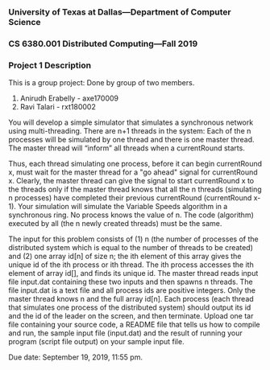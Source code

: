 ### University of Texas at Dallas—Department of Computer Science 
### CS 6380.001 Distributed Computing—Fall 2019
### Project 1 Description

This is a group project: 
Done by group of two members.
1) Anirudh Erabelly - axe170009
2) Ravi Talari - rxt180002

You will develop a simple simulator that simulates a synchronous network using multi-threading. 
There are n+1 threads in the system: Each of the n processes will be simulated by one thread and there is one master thread. 
The master thread will “inform” all threads when a currentRound starts.

Thus, each thread simulating one process, before it can begin currentRound x, must wait for the master thread for a "go ahead" signal for currentRound x. 
Clearly, the master thread can give the signal to start currentRound x to the threads only if the master thread knows that all the n threads (simulating n processes) have completed their previous currentRound (currentRound x-1).
Your simulation will simulate the Variable Speeds algorithm in a synchronous ring. 
No process knows the value of n. The code (algorithm) executed by all (the n newly created threads) must be the same.

The input for this problem consists of (1) n (the number of processes of the distributed system which is equal to the number of threads to be created) and (2) one array id[n] of size n; 
the ith element of this array gives the unique id of the ith process or ith thread. 
The ith process accesses the ith element of array id[], and finds its unique id.
The master thread reads input file input.dat containing these two inputs and then spawns n threads. 
The file input.dat is a text file and all process ids are positive integers. Only the master thread knows n and the full array id[n].
Each process (each thread that simulates one process of the distributed system) should output its id and the id of the leader on the screen, and then terminate.
Upload one tar file containing your source code, a README file that tells us how to compile and run, the sample input file (input.dat) and the result of running your program (script file output) on your sample input file.

Due date: September 19, 2019, 11:55 pm.